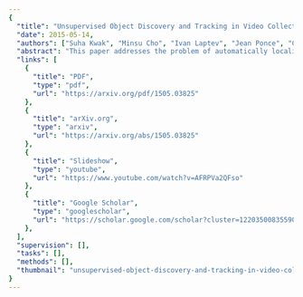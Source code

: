 ```yaml
---
{
  "title": "Unsupervised Object Discovery and Tracking in Video Collections",
  "date": 2015-05-14,
  "authors": ["Suha Kwak", "Minsu Cho", "Ivan Laptev", "Jean Ponce", "Cordelia Schmid"],
  "abstract": "This paper addresses the problem of automatically localizing dominant objects as spatio-temporal tubes in a noisy collection of videos with minimal or even no supervision. We formulate the problem as a combination of two complementary processes: discovery and tracking. The first one establishes correspondences between prominent regions across videos, and the second one associates successive similar object regions within the same video. Interestingly, our algorithm also discovers the implicit topology of frames associated with instances of the same object class across different videos, a role normally left to supervisory information in the form of class labels in conventional image and video understanding methods. Indeed, as demonstrated by our experiments, our method can handle video collections featuring multiple object classes, and substantially outperforms the state of the art in colocalization, even though it tackles a broader problem with much less supervision.",
  "links": [
    {
      "title": "PDF",
      "type": "pdf",
      "url": "https://arxiv.org/pdf/1505.03825"
    },
    {
      "title": "arXiv.org",
      "type": "arxiv",
      "url": "https://arxiv.org/abs/1505.03825"
    },
    {
      "title": "Slideshow",
      "type": "youtube",
      "url": "https://www.youtube.com/watch?v=AFRPVa2QFso"
    },
    {
      "title": "Google Scholar",
      "type": "googlescholar",
      "url": "https://scholar.google.com/scholar?cluster=12203500835590333101"
    },
  ],
  "supervision": [],
  "tasks": [],
  "methods": [],
  "thumbnail": "unsupervised-object-discovery-and-tracking-in-video-collections.jpg"
}
---
```

